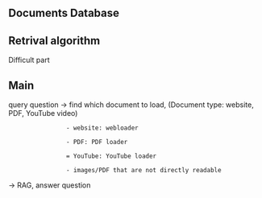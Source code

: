 
## Documents Database 


## Retrival algorithm
Difficult part

## Main
query question -> find which document to load, (Document type: website, PDF, YouTube video) 

                    - website: webloader

                    - PDF: PDF loader

                    = YouTube: YouTube loader

                    - images/PDF that are not directly readable

-> RAG, answer question

